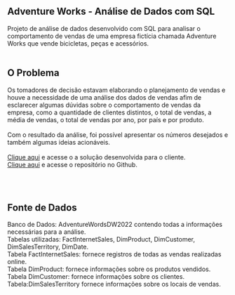 ## Adventure Works - Análise de Dados com SQL
Projeto de análise de dados desenvolvido com SQL para analisar o comportamento de vendas de uma empresa fictícia chamada Adventure Works que vende bicicletas, peças e acessórios. 
<br><br>
## O Problema
Os tomadores de decisão estavam elaborando o planejamento de vendas e houve a necessidade de uma análise dos dados de vendas afim de esclarecer algumas dúvidas sobre o comportamento de vendas da empresa, como a quantidade de clientes distintos, o total de vendas, a média de vendas, o total de vendas por ano, por país e por produto.
<br><br>
Com o resultado da análise, foi possível apresentar os números desejados e também algumas ideias acionáveis.
<br><br>
<a href="" target="_blank">Clique aqui</a> e acesse o a solução desenvolvida para o cliente.
<br>
<a href="https://github.com/roseneidereis/Projeto-SQL-Adventure-Works">Clique aqui</a> e acesse o repositório no Github.

<br><br>
## Fonte de Dados
Banco de Dados: AdventureWordsDW2022 contendo todas a informações necessárias para a análise.
<br> 
Tabelas utilizadas: FactInternetSales, DimProduct, DimCustomer, DimSalesTerritory, DimDate.
<br> 
Tabela FactInternetSales: fornece registros de todas as vendas realizadas online.
<br> 
Tabela DimProduct: fornece informações sobre os produtos vendidos.
<br> 
Tabela DimCustomer: fornece informações sobre os clientes.
<br> 
Tabela:DimSalesTerritory fornece informações sobre os locais de vendas.
<br> 


<br><br>
